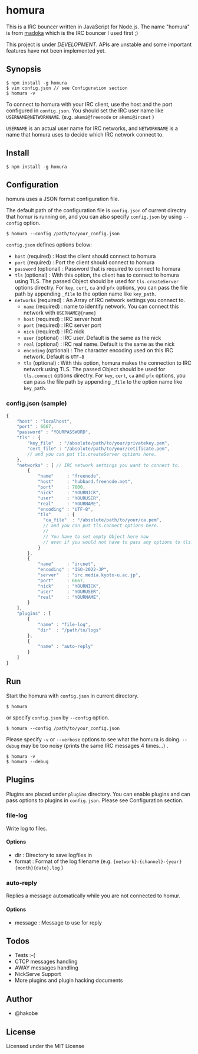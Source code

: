 # homura

This is a IRC bouncer written in JavaScript for Node.js. The name "homura" is from [madoka](http://www.madoka.org/) which is the IRC bouncer I used first ;)

This project is under *DEVELOPMENT*. APIs are unstable and some important features have not been implemented yet.

## Synopsis

```
$ npm install -g homura
$ vim config.json // see Configuration section
$ homura -v
```

To connect to homura with your IRC client, use the host and the port configured in `config.json`.
You should set the IRC user name like `USERNAME@NETWORKNAME`. (e.g. `akemi@freenode` or `akemi@ircnet` )

`USERNAME` is an actual user name for IRC networks, 
and `NETWORKNAME` is a name that homura uses to decide which IRC network connect to.


## Install

```
$ npm install -g homura
```

## Configuration

homura uses a JSON format configuration file.

The default path of the configuration file is `config.json` of current directry 
that homur is running on, and you can also specify `config.json` by using 
`--config` option.

```
$ homura --config /path/to/your_config.json
```

`config.json` defines options below:

- `host` (required) : Host the client should connect to homura
- `port` (required) : Port the client should connect to homura
- `password` (optional) : Password that is required to connect to homura
- `tls` (optional) : With this option, the client has to connect to homura using TLS. The passed Object 
                     should be used for `tls.createServer` options directry.
                     For `key`, `cert`, `ca` and `pfx` options, you can pass the file path by appending
                    `_file` to the option name like `key_path`.
- `networks` (required) : An Array of IRC network settings you connect to.
    - `name` (required) : name to identify network. You can connect this network with `USERNAME@{name}`
    - `host` (required) : IRC server host
    - `port` (required) : IRC server port
    - `nick` (required) : IRC nick
    - `user` (optional) : IRC user. Default is the same as the nick
    - `real` (optional) : IRC real name. Default is the same as the nick
    - `encoding` (optional) : The character encoding used on this IRC network. Default is `UTF-8`
    - `tls` (optional) : With this option, homura makes the connection to IRC network using TLS.
                         The passed Object should be used for `tls.connect` options directry.
                         For `key`, `cert`, `ca` and `pfx` options, you can pass the file path by appending
                         `_file` to the option name like `key_path`.



### config.json (sample)
```javascript
{
    "host" : "localhost",
    "port" : 6667,
    "password" : "YOURPASSWORD",
    "tls" : {
        "key_file"  : "/absolute/path/to/your/privatekey.pem",
        "cert_file" : "/absolute/path/to/your/cetificate.pem",
        // and you can put tls.createServer options here.
    },
    "networks" : [ // IRC network settings you want to connect to.
        {
            "name"     : "freenode",
            "host"     : "hubbard.freenode.net",
            "port"     : 7000,
            "nick"     : "YOURNICK",
            "user"     : "YOURUSER",
            "real"     : "YOURNAME",
            "encoding" : "UTF-8",
            "tls"      : {
              "ca_file"  : "/absolute/path/to/your/ca.pem",
              // and you can put tls.connect options here.
              //
              // You have to set empty Object here now
              // even if you would not have to pass any options to tls.connect.
            }
        },
        {
            "name"     : "ircnet",
            "encoding" : "ISO-2022-JP",
            "server"   : "irc.media.kyoto-u.ac.jp",
            "port"     : 6667,
            "nick"     : "YOURNICK",
            "user"     : "YOURUSER",
            "real"     : "YOURNAME",
        }
    ],
    "plugins" : [
        {
            "name" : "file-log",
            "dir"  : "/path/to/logs"
        },
        {
            "name" : "auto-reply"
        }
    ]
}
```

## Run

Start the homura with `config.json` in current directory.

```
$ homura
```

or specify `config.json` by `--config` option.

```
$ homura --config /path/to/your_config.json
```

Please specify `-v` or `--verbose` options to see what the homura is doing.
`--debug` may be too noisy (prints the same IRC messages 4 times...) .

```
$ homura -v
$ homura --debug
```

## Plugins

Plugins are placed under `plugins` directory. You can enable plugins and can pass options to plugins in `config.json`. Please see Configuration section.

### file-log 
Write log to files.

#### Options
- dir : Directory to save logfiles in
- format : Format of the log filename (e.g. `{network}-{channel}-{year}{month}{date}.log` )

### auto-reply
Replies a message automatically while you are not connected to homur.

#### Options
- message : Message to use for reply

## Todos
- Tests :-(
- CTCP messages handling
- AWAY messages handling
- NickServe Support
- More plugins and plugin hacking documents

## Author
- @hakobe

## License

Licensed under the MIT License
